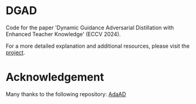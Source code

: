 # DGAD
Code for the paper 'Dynamic Guidance Adversarial Distillation with Enhanced Teacher Knowledge' (ECCV 2024). 

For a more detailed explanation and additional resources, please visit the [project](https://sites.google.com/view/dgad).

# Acknowledgement
Many thanks to the following repository: [AdaAD](https://github.com/boyellow/AdaAD)
